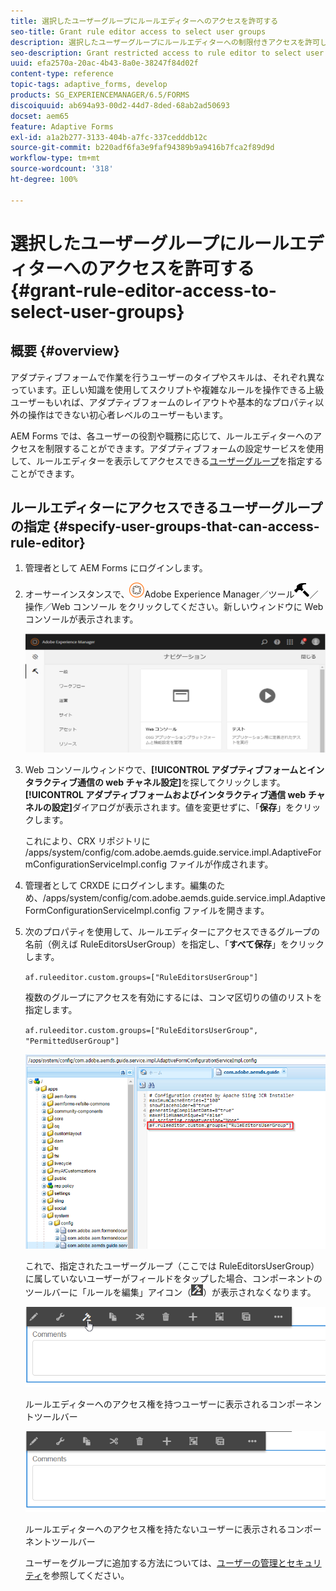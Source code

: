 ```yaml
---
title: 選択したユーザーグループにルールエディターへのアクセスを許可する
seo-title: Grant rule editor access to select user groups
description: 選択したユーザーグループにルールエディターへの制限付きアクセスを許可します。
seo-description: Grant restricted access to rule editor to select user groups.
uuid: efa2570a-20ac-4b43-8a0e-38247f84d02f
content-type: reference
topic-tags: adaptive_forms, develop
products: SG_EXPERIENCEMANAGER/6.5/FORMS
discoiquuid: ab694a93-00d2-44d7-8ded-68ab2ad50693
docset: aem65
feature: Adaptive Forms
exl-id: a1a2b277-3133-404b-a7fc-337cedddb12c
source-git-commit: b220adf6fa3e9faf94389b9a9416b7fca2f89d9d
workflow-type: tm+mt
source-wordcount: '318'
ht-degree: 100%

---
```


# 選択したユーザーグループにルールエディターへのアクセスを許可する{#grant-rule-editor-access-to-select-user-groups}

## 概要 {#overview}

アダプティブフォームで作業を行うユーザーのタイプやスキルは、それぞれ異なっています。正しい知識を使用してスクリプトや複雑なルールを操作できる上級ユーザーもいれば、アダプティブフォームのレイアウトや基本的なプロパティ以外の操作はできない初心者レベルのユーザーもいます。

AEM Forms では、各ユーザーの役割や職務に応じて、ルールエディターへのアクセスを制限することができます。アダプティブフォームの設定サービスを使用して、ルールエディターを表示してアクセスできる[ユーザーグループ](/help/sites-administering/security.md)を指定することができます。

## ルールエディターにアクセスできるユーザーグループの指定 {#specify-user-groups-that-can-access-rule-editor}

1. 管理者として AEM Forms にログインします。
1. オーサーインスタンスで、![adobeexperiencemanager](assets/adobeexperiencemanager.png)Adobe Experience Manager／ツール![ハンマー](assets/hammer.png)／操作／Web コンソール をクリックしてください。新しいウィンドウに Web コンソールが表示されます。

   ![1-2](assets/1-2.png)

1. Web コンソールウィンドウで、**[!UICONTROL アダプティブフォームとインタラクティブ通信の web チャネル設定]**&#x200B;を探してクリックします。**[!UICONTROL アダプティブフォームおよびインタラクティブ通信 web チャネルの設定]**&#x200B;ダイアログが表示されます。値を変更せずに、「**保存**」をクリックします。

   これにより、CRX リポジトリに /apps/system/config/com.adobe.aemds.guide.service.impl.AdaptiveFormConfigurationServiceImpl.config ファイルが作成されます。

1. 管理者として CRXDE にログインします。編集のため、/apps/system/config/com.adobe.aemds.guide.service.impl.AdaptiveFormConfigurationServiceImpl.config ファイルを開きます。
1. 次のプロパティを使用して、ルールエディターにアクセスできるグループの名前（例えば RuleEditorsUserGroup）を指定し、「**すべて保存**」をクリックします。

   `af.ruleeditor.custom.groups=["RuleEditorsUserGroup"]`

   複数のグループにアクセスを有効にするには、コンマ区切りの値のリストを指定します。

   `af.ruleeditor.custom.groups=["RuleEditorsUserGroup", "PermittedUserGroup"]`

   ![ユーザーを作成](assets/create_user_new.png)

   これで、指定されたユーザーグループ（ここでは RuleEditorsUserGroup）に属していないユーザーがフィールドをタップした場合、コンポーネントのツールバーに「ルールを編集」アイコン（![edit-rules1](assets/edit-rules1.png)）が表示されなくなります。

   ![componentstoolbarwither](assets/componentstoolbarwithre.png)

   ルールエディターへのアクセス権を持つユーザーに表示されるコンポーネントツールバー

   ![componentstoolbarwithouter](assets/componentstoolbarwithoutre.png)

   ルールエディターへのアクセス権を持たないユーザーに表示されるコンポーネントツールバー

   ユーザーをグループに追加する方法については、[ユーザーの管理とセキュリティ](/help/sites-administering/security.md)を参照してください。
